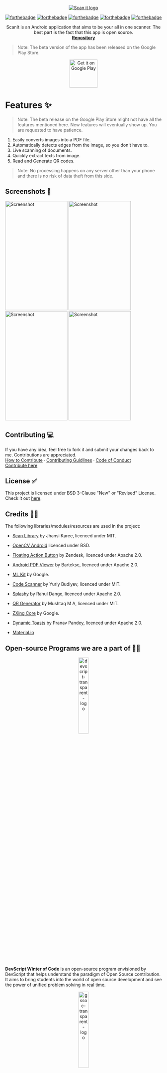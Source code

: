 [//]: <> (Comments)
<p align="center">
  <a href=" https://www.hackerrank.com/domains/tutorials/30-days-of-code">
   <img src = "https://raw.githubusercontent.com/ArshpreetS/ScanIt/master/app/src/main/res/mipmap-xxxhdpi/Scan%20it%20.jpg" alt = "Scan it logo" />
  </a>

[//]: <> (Badges)
[![forthebadge](https://forthebadge.com/images/badges/built-by-developers.svg)](https://forthebadge.com)
[![forthebadge](https://forthebadge.com/images/badges/built-for-android.svg)](https://forthebadge.com)
[![forthebadge](https://forthebadge.com/images/badges/made-with-java.svg)](https://forthebadge.com)
[![forthebadge](https://forthebadge.com/images/badges/built-with-love.svg)](https://forthebadge.com)
[![forthebadge](https://forthebadge.com/images/badges/open-source.svg)](https://forthebadge.com)


  <p align="center">
    ScanIt is an Android application that aims to be your all in one scanner. The best part is the fact that this app is open source.
    <br />
    <a href="https://github.com/mishraaditya595/ScanIt"><strong> Repository </strong></a>
  </p>
</p>

> Note: The beta version of the app has been released on the Google Play Store.

<p align="center">
<a href="https://play.google.com/store/apps/details?id=com.vob.scanit" target="_blank">
<img src="https://play.google.com/intl/en_us/badges/images/generic/en-play-badge.png" alt="Get it on Google Play" height="90"/></a>
</p>

# Features ✨
 > Note: The beta release on the Google Play Store might not have all the features mentioned here. New features will eventually show up. You are requested to have patience.
1. Easily converts images into a PDF file.
2. Automatically detects edges from the image, so you don't have to.
3. Live scanning of documents.
4. Quickly extract texts from image.
5. Read and Generate QR codes.

> Note: No processing happens on any server other than your phone and there is no risk of data theft from this side.

## Screenshots 📱

<img src="https://github.com/mishraaditya595/ScanIt/blob/master/Screenshots/1603558649389.png" alt="Screenshot" height="350" width="200"/></a>
<img src="https://github.com/mishraaditya595/ScanIt/blob/master/Screenshots/1603558656662.png" alt="Screenshot" height="350" width="200"/></a>
<img src="https://github.com/mishraaditya595/ScanIt/blob/master/Screenshots/1603558640202.png" alt="Screenshot" height="350" width="200"/></a>
<img src="https://github.com/mishraaditya595/ScanIt/blob/master/Screenshots/1603558629214.png" alt="Screenshot" height="350" width="200"/></a>

## Contributing 💻

<p align = "center">
  
If you have any idea, feel free to fork it and submit your changes back to me. Contributions are appreciated.
<br/>
  <a href="https://github.com/mishraaditya595/ScanIt/blob/master/CONTRIBUTING.md">How to Contribute</a>
    ·
  <a href="https://github.com/mishraaditya595/Scanner/blob/master/CONTRIBUTING.md">Contributing Guidlines</a>
    ·
  <a href="https://github.com/mishraaditya595/ScanIt/blob/master/CODE_OF_CONDUCT.md">Code of Conduct</a>
  <br/>
  <a href="https://github.com/mishraaditya595/ScanIt/issues">Contribute here</a>
</p>

## License ✅

This project is licensed under BSD 3-Clause "New" or "Revised" License. Check it out [here](https://github.com/mishraaditya595/ScanIt/blob/master/LICENSE).

## Credits 👨‍💼

The following libraries/modules/resources are used in the project:

- [Scan Library](https://github.com/jhansireddy/AndroidScannerDemo) by Jhansi Karee, licenced under MIT.
- [OpenCV Android](http://opencv.org/) licenced under BSD.
- [Floating Action Button](https://github.com/zendesk/android-floating-action-button) by Zendesk, licenced under Apache 2.0.
- [Android PDF Viewer](https://github.com/barteksc/AndroidPdfViewer) by Barteksc, licenced under Apache 2.0.
- [ML Kit](https://developers.google.com/ml-kit) by Google.
- [Code Scanner](https://github.com/yuriy-budiyev/code-scanner) by Yuriy Budiyev, licenced under MIT.
- [Splashy](https://github.com/rahuldange09/Splashy) by Rahul Dange, licenced under Apache 2.0.
- [QR Generator](https://github.com/androidmads/QRGenerator) by Mushtaq M A, licenced under MIT.
- [ZXing Core](https://mvnrepository.com/artifact/com.google.zxing/core/3.3.2) by Google.
- [Dynamic Toasts](https://github.com/pranavpandey/dynamic-toasts) by Pranav Pandey, licenced under Apache 2.0.

- [Material.io](https://material.io/)

## Open-source Programs we are a part of 👨‍💻

<p align = "center">
<img src="https://devscript.tech/woc/img/WOC-logo.png" alt="devscript-transparent-logo" border="0" width="25%">
<br/>

**DevScript Winter of Code** is an open-source program envisioned by DevScript that helps understand the paradigm of Open Source contribution. It aims to bring students into the world of open source development and see the power of unified problem solving in real time.<br>
</p>

<p align = "center">
<img src="https://i.ibb.co/2gTFf7K/gssoc-trans-logo.png" alt="gssoc-transparent-logo" border="0" width="25%">
<br/>

**GirlScript Summer of Code** is the 3 month long Open Source program with an aim to help beginners get started with Open Source Development while encouraging diversity. <br/>
</p>

### Show some ❤️ by starring the repository!

[![Stargazers repo roster for @mishraaditya595/ScanIt](https://reporoster.com/stars/mishraaditya595/ScanIt)](https://github.com/mishraaditya595/ScanIt/stargazers)

[![Forkers repo roster for @mishraaditya595/ScanIt](https://reporoster.com/forks/mishraaditya595/ScanIt)](https://github.com/mishraaditya595/ScanIt/network/members)
